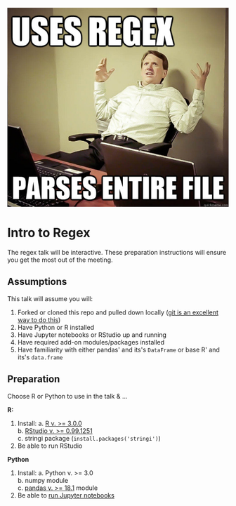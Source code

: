 ![](figures/meme.jpg)

# Intro to Regex

The regex talk will be interactive.  These preparation instructions will ensure you get the most out of the meeting.

## Assumptions

 This talk will assume you will:
 
1. Forked or cloned this repo and pulled down locally ([git is an excellent way to do this](http://stackoverflow.com/questions/1872113/how-do-i-clone-a-github-project-to-run-locally))   
2. Have Python or R installed    
3. Have Jupyter notebooks or RStudio up and running    
4. Have required add-on modules/packages installed    
5. Have familiarity with either pandas' and its's `DataFrame` or base R' and its's `data.frame`    



## Preparation

Choose R or Python to use in the talk & ...    

**R:**    

1. Install:
	a. [R v. >= 3.0.0](https://cran.rstudio.com/)    
	b. [RStudio v. >= 0.99.1251](https://www.rstudio.com/products/rstudio/download3/)     
	c. stringi package (`install.packages('stringi')`)         
2. Be able to run RStudio     
  
**Python** 

1. Install:
    a. Python v. >= 3.0    
    b. numpy module     
    c. [pandas v. >= 18.1](http://pandas.pydata.org/pandas-docs/stable/install.html) module         
2. Be able to [run Jupyter notebooks](https://www.youtube.com/watch?v=k_fJJ7Ak33c)     
 

	 
